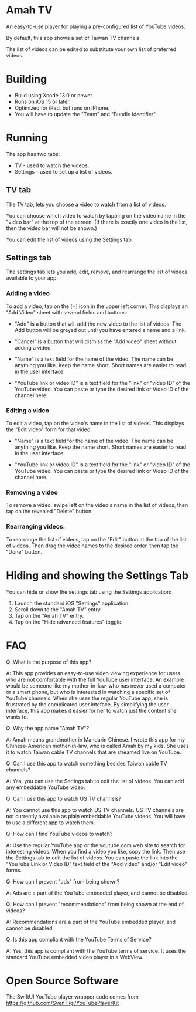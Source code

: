 # Amah TV

An easy-to-use player for playing a pre-configured list of YouTube videos.

By default, this app shows a set of Taiwan TV channels.

The list of videos can be edited to substitute your own list of preferred videos.

# Building

+ Build using Xcode 13.0 or newer.
+ Runs on iOS 15 or later.
+ Optimized for iPad, but runs on iPhone.
+ You will have to update the "Team" and "Bundle Identifier".

# Running

The app has two tabs:

+ TV - used to watch the videos.
+ Settings - used to set up a list of videos.


## TV tab

The TV tab, lets you choose a video to watch from a list of videos.

You can choose which video to watch by tapping on the video name in the "video bar" at the top of the screen. (If there is exactly one video in the list, then the video bar will not be shown.)

You can edit the list of videos using the Settings tab.

## Settings tab

The settings tab lets you add, edit, remove, and rearrange the list of videos available to your app.

### Adding a video

To add a video, tap on the [+] icon in the upper left corner. This displays an "Add Video" sheet with several fields and buttons:

+ "Add" is a button that will add the new video to the list of videos. The Add button will be greyed out until you have entered a name and a link.

+ "Cancel" is a button that will dismiss the "Add video" sheet without adding a video.

+ "Name" is a text field for the name of the video. The name can be anything you like. Keep the name short. Short names are easier to read in the user interface.

+ "YouTube link or video ID" is a text field for the "link" or "video ID" of the YouTube video. You can paste or type the desired link or Video ID of the channel here.

### Editing a video

To edit a video, tap on the video's name in the list of videos. This displays the "Edit video" form for that video.

+ "Name" is a text field for the name of the video. The name can be anything you like. Keep the name short. Short names are easier to read in the user interface.

+ "YouTube link or video ID" is a text field for the "link" or "video ID" of the YouTube video. You can paste or type the desired link or Video ID of the channel here.

### Removing a video

To remove a video, swipe left on the video's name in the list of videos, then tap on the revealed "Delete" button.

### Rearranging videos.

To rearrange the list of videos, tap on the "Edit" button at the top of the list of videos. Then drag the video names to the desired order, then tap the "Done" button.

# Hiding and showing the Settings Tab

You can hide or show the settings tab using the Settings application:

1. Launch the standard iOS "Settings" application.
2. Scroll down to the "Amah TV" entry.
3. Tap on the "Amah TV" entry.
4. Tap on the "Hide advanced features" toggle.

# FAQ

Q: What is the purpose of this app?

A: This app provides an easy-to-use video viewing experience for users who are not comfortable with the full YouTube user interface. An example would be someone like my mother-in-law, who has never used a computer or a smart phone, but who is interested in watching a specific set of YouTube channels. When she uses the regular YouTube app, she is frustrated by the complicated user inteface. By simplifying the user interface, this app makes it easier for her to watch just the content she wants to.

Q: Why the app name "Amah TV"?

A: Amah means grandmother in Mandarin Chinese. I wrote this app for my Chinese-American mother-in-law, who is called Amah by my kids.  She uses it to watch Taiwan cable TV channels that are streamed live on YouTube.

Q: Can I use this app to watch something besides Taiwan cable TV channels?

A: Yes, you can use the Settings tab to edit the list of videos. You can add any embeddable YouTube video.

Q: Can I use this app to watch US TV channels?

A: You cannot use this app to watch US TV channels. US TV channels are not currently available as plain embeddable YouTube videos. You will have to use a different app to watch them.

Q: How can I find YouTube videos to watch?

A: Use the regular YouTube app or the youtube.com web site to search for interesting videos. When you find a video you like, copy the link. Then use the Settings tab to edit the list of videos. You can paste the link into the "YouTube Link or Video ID" text field of the "Add video" and/or "Edit video" forms.

Q: How can I prevent "ads" from being shown?

A: Ads are a part of the YouTube embedded player, and cannot be disabled.

Q: How can I prevent "recommendations" from being shown at the end of videos?

A: Recommendations are a part of the YouTube embedded player, and cannot be disabled.

Q: Is this app compliant with the YouTube Terms of Service?

A: Yes, this app is compliant with the YouTube terms of service. It uses the standard YouTube embedded video player in a WebView.

# Open Source Software

The SwiftUI YouTube player wrapper code comes from https://github.com/SvenTiigi/YouTubePlayerKit
